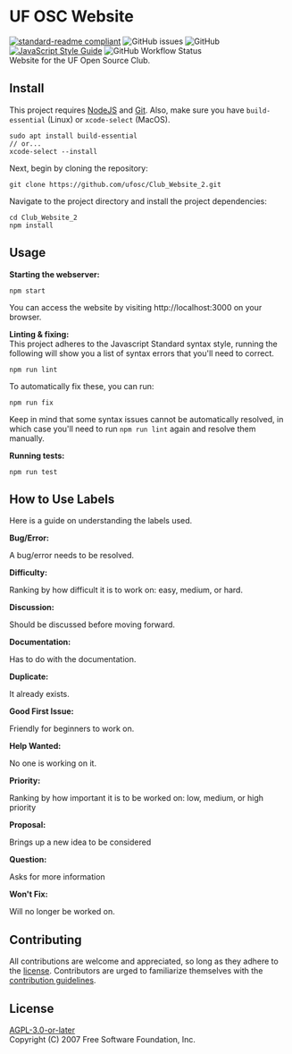 # UF OSC Website
[![standard-readme compliant](https://img.shields.io/badge/readme%20style-standard-brightgreen.svg?style=flat-square)](https://github.com/RichardLitt/standard-readme) ![GitHub issues](https://img.shields.io/github/issues-raw/ufosc/Club_Website_2) ![GitHub](https://img.shields.io/github/license/ufosc/Club_Website_2) [![JavaScript Style Guide](https://img.shields.io/badge/code_style-standard-brightgreen.svg)](https://standardjs.com) ![GitHub Workflow Status](https://img.shields.io/github/workflow/status/ufosc/Club_Website_2/Node.js%20CI)
<br/>
Website for the UF Open Source Club.
## Install
This project requires [NodeJS](https://nodejs.org/en/) and [Git](https://git-scm.com). Also, make sure you have `build-essential` (Linux) or `xcode-select` (MacOS).
```
sudo apt install build-essential
// or...
xcode-select --install
```

Next, begin by cloning the repository:
```
git clone https://github.com/ufosc/Club_Website_2.git
```

Navigate to the project directory and install the project dependencies:
```
cd Club_Website_2
npm install
```
## Usage
<b>Starting the webserver:</b>
```
npm start
```
You can access the website by visiting http://localhost:3000 on your browser.

<b>Linting & fixing:</b>
<br/>
This project adheres to the Javascript Standard syntax style, running the following will show you a list of syntax errors that you'll need to correct.
```
npm run lint
```
To automatically fix these, you can run:
```
npm run fix
```
Keep in mind that some syntax issues cannot be automatically resolved, in which case you'll need to run `npm run lint` again and resolve them manually.


<b>Running tests:</b>
```
npm run test
```

## How to Use Labels
Here is a guide on understanding the labels used.

<b>Bug/Error:</b>

A bug/error needs to be resolved.

<b>Difficulty:</b>

Ranking by how difficult it is to work on: easy, medium, or hard.

<b>Discussion:</b>

Should be discussed before moving forward.

<b>Documentation:</b>

Has to do with the documentation.

<b>Duplicate:</b>

It already exists.

<b>Good First Issue:</b>

Friendly for beginners to work on.

<b>Help Wanted:</b>

No one is working on it.

<b>Priority:</b>

Ranking by how important it is to be worked on: low, medium, or high priority

<b>Proposal:</b>

Brings up a new idea to be considered

<b>Question:</b>

Asks for more information

<b>Won't Fix:</b>

Will no longer be worked on.

## Contributing
All contributions are welcome and appreciated, so long as they adhere to the [license](#license). Contributors are urged to familiarize themselves with the [contribution guidelines](CONTRIBUTING.md).
## License
[AGPL-3.0-or-later](LICENSE.md) <br/>
Copyright (C) 2007 Free Software Foundation, Inc.
